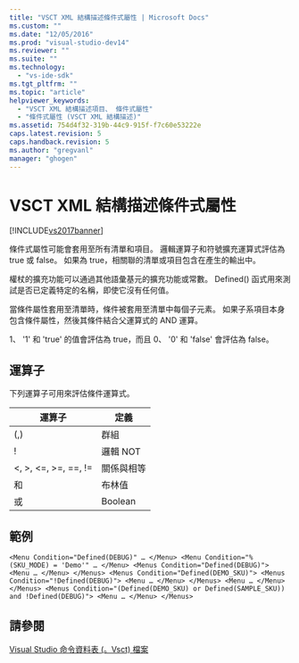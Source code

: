 ```yaml
---
title: "VSCT XML 結構描述條件式屬性 | Microsoft Docs"
ms.custom: ""
ms.date: "12/05/2016"
ms.prod: "visual-studio-dev14"
ms.reviewer: ""
ms.suite: ""
ms.technology: 
  - "vs-ide-sdk"
ms.tgt_pltfrm: ""
ms.topic: "article"
helpviewer_keywords: 
  - "VSCT XML 結構描述項目、 條件式屬性"
  - "條件式屬性 (VSCT XML 結構描述)"
ms.assetid: 754d4f32-319b-44c9-915f-f7c60e53222e
caps.latest.revision: 5
caps.handback.revision: 5
ms.author: "gregvanl"
manager: "ghogen"
---
```

# VSCT XML 結構描述條件式屬性
[!INCLUDE[vs2017banner](../code-quality/includes/vs2017banner.md)]

條件式屬性可能會套用至所有清單和項目。 邏輯運算子和符號擴充運算式評估為 true 或 false。 如果為 true，相關聯的清單或項目包含在產生的輸出中。  
  
 權杖的擴充功能可以通過其他語彙基元的擴充功能或常數。 Defined\(\) 函式用來測試是否已定義特定的名稱，即使它沒有任何值。  
  
 當條件屬性套用至清單時，條件被套用至清單中每個子元素。 如果子系項目本身包含條件屬性，然後其條件結合父運算式的 AND 運算。  
  
 1、 '1' 和 'true' 的值會評估為 true，而且 0、 '0' 和 'false' 會評估為 false。  
  
## 運算子  
 下列運算子可用來評估條件運算式。  
  
|運算子|定義|  
|---------|--------|  
|\(,\)|群組|  
|\!|邏輯 NOT|  
|\<, \>, \<\=, \>\=, \=\=, \!\=|關係與相等|  
|和|布林值|  
|或|Boolean|  
  
## 範例  
  
```  
<Menu Condition="Defined(DEBUG)" … </Menu> <Menu Condition="%(SKU_MODE) = 'Demo'" … </Menu> <Menus Condition="Defined(DEBUG)"> <Menu … </Menu> </Menus> <Menus Condition="Defined(DEMO_SKU)"> <Menus Condition="!Defined(DEBUG)"> <Menu … </Menu> </Menus> <Menu … </Menu> </Menus> <Menus Condition="(Defined(DEMO_SKU) or Defined(SAMPLE_SKU)) and !Defined(DEBUG)"> <Menu … </Menu> </Menus>  
```  
  
## 請參閱  
 [Visual Studio 命令資料表 \(。Vsct\) 檔案](../extensibility/internals/visual-studio-command-table-dot-vsct-files.md)
